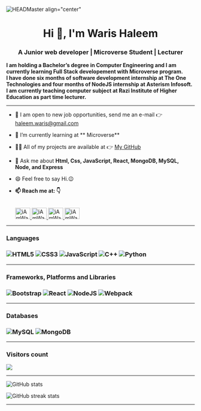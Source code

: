 ![HEADMaster align="center"](https://qph.cf2.quoracdn.net/main-qimg-fa7b4bdc3b2f73e749e5c2c646d4ae13)

<h1 align="center">Hi 👋, I'm Waris Haleem</h1>
<h3 align="center">A Junior web developer | Microverse Student | Lecturer</h3>

<b align="center">I am holding a Bachelor’s degree in Computer Engineering and I am currently learning Full Stack developement with Microverse program.</b> <br>
<b align="center">I have done six months of software development internship at The One Technologies and four months of NodeJS internship at Asterism Infosoft. I am currently teaching computer subject at Razi Institute of Higher Education as part time lecturer.</b>

<hr>

- 🔭 I am open to new job opportunities, send me an e-mail 👉 [haleem.waris@gmail.com](mailto:haleem.waris@gmail.com)
- 🌱 I’m currently learning at ** Microverse**
- 👨‍💻 All of my projects are available at 👉 [My GitHub](https://github.com/iAmWaris97)
  </a>
- 💬 Ask me about **Html, Css, JavaScript, React, MongoDB, MySQL, Node, and Express**
- 😄 Feel free to say Hi.😉 <br>
- <b>📫 Reach me at: 👇</b> <br> <br>

  <a href="https://www.linkedin.com/in/waris-haleem/" target="_blank">
    <img src="https://cdn.jsdelivr.net/npm/simple-icons@3.0.1/icons/linkedin.svg" alt="iAmWaris97 LinkedIn" height="30" width="40">
  </a>
  <a href="https://twitter.com/iAmWaris97" target="_blank">
    <img src="https://cdn.jsdelivr.net/npm/simple-icons@3.0.1/icons/twitter.svg" alt="iAmWaris97 Twitter" height="30" width="40">
  </a>
  <a href="https://twitter.com/iAmWaris97" target="_blank">
    <img src="https://cdn.jsdelivr.net/npm/simple-icons@3.0.1/icons/facebook.svg" alt="iAmWaris97 Facebook" height="30" width="40">
  </a>
  <a href="https://www.instagram.com/waris.haleem/" target="_blank">
    <img src="https://cdn.jsdelivr.net/npm/simple-icons@3.0.1/icons/instagram.svg" alt="iAmWaris97 Facebook" height="30" width="40">
  </a>

<hr>
<h3>Languages<h3>

![HTML5](https://img.shields.io/badge/html5-%23E34F26.svg?style=for-the-badge&logo=html5&logoColor=white)
![CSS3](https://img.shields.io/badge/css3-%231572B6.svg?style=for-the-badge&logo=css3&logoColor=white)
![JavaScript](https://img.shields.io/badge/javascript-%23323330.svg?style=for-the-badge&logo=javascript&logoColor=%23F7DF1E)
![C++](https://img.shields.io/badge/c++-%2300599C.svg?style=for-the-badge&logo=c%2B%2B&logoColor=white)
![Python](https://img.shields.io/badge/python-%23323330.svg?style=for-the-badge&logo=python&logoColor=%23F7DF1E)

<hr>

<h3>Frameworks, Platforms and Libraries<h3>

![Bootstrap](https://img.shields.io/badge/bootstrap-%23563D7C.svg?style=for-the-badge&logo=bootstrap&logoColor=white)
![React](https://img.shields.io/badge/react-%2320232a.svg?style=for-the-badge&logo=react&logoColor=%2361DAFB)
![NodeJS](https://img.shields.io/badge/node.js-6DA55F?style=for-the-badge&logo=node.js&logoColor=white)
![Webpack](https://img.shields.io/badge/webpack-%238DD6F9.svg?style=for-the-badge&logo=webpack&logoColor=black)

<hr>

<h3>Databases<h3>

![MySQL](https://img.shields.io/badge/mysql-%2300f.svg?style=for-the-badge&logo=mysql&logoColor=white)
![MongoDB](https://img.shields.io/badge/mongodb-%2300f.svg?style=for-the-badge&logo=mongodb&logoColor=white)

<hr>

<h3> Visitors count </h3>
<img src="https://profile-counter.glitch.me/iAmWaris97/count.svg" />
<p>
<hr>

![GitHub stats](https://github-readme-stats.vercel.app/api?username=iAmWaris97&show_icons=true)

![GitHub streak stats](https://github-readme-streak-stats.herokuapp.com/?user=iAmWaris97)

<hr>

<!-- <h3>Connect with me:</h3> -->

<!-- <p align="left">

</p> -->
